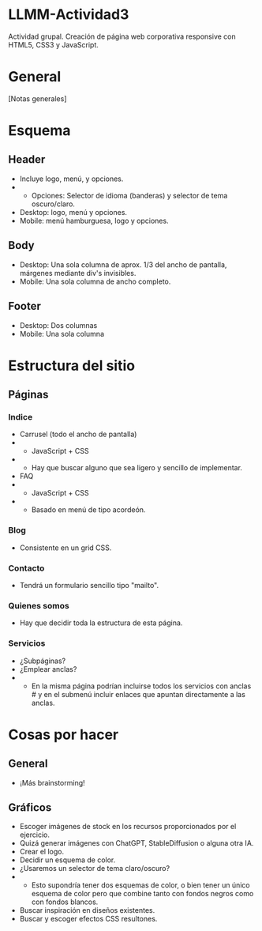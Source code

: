 # LLMM-Actividad3
Actividad grupal. Creación de página web corporativa responsive con HTML5, CSS3 y JavaScript.

# General
[Notas generales]

# Esquema

## Header
* Incluye logo, menú, y opciones.
* * Opciones: Selector de idioma (banderas) y selector de tema oscuro/claro.
* Desktop: logo, menú y opciones.
* Mobile: menú hamburguesa, logo y opciones.

## Body
* Desktop: Una sola columna de aprox. 1/3 del ancho de pantalla, márgenes mediante div's invisibles.
* Mobile: Una sola columna de ancho completo.

## Footer
* Desktop: Dos columnas
* Mobile: Una sola columna

# Estructura del sitio


## Páginas

### Indice
* Carrusel (todo el ancho de pantalla)
* * JavaScript + CSS
* * Hay que buscar alguno que sea ligero y sencillo de implementar.
* FAQ 
* * JavaScript + CSS
* * Basado en menú de tipo acordeón.

### Blog
* Consistente en un grid CSS.

### Contacto
* Tendrá un formulario sencillo tipo "mailto".

### Quienes somos
* Hay que decidir toda la estructura de esta página.

### Servicios
* ¿Subpáginas?
* ¿Emplear anclas?
* * En la misma página podrían incluirse todos los servicios con anclas # y en el submenú incluir enlaces que apuntan directamente a las anclas.

# Cosas por hacer

## General
* ¡Más brainstorming!

## Gráficos
* Escoger imágenes de stock en los recursos proporcionados por el ejercicio.
* Quizá generar imágenes con ChatGPT, StableDiffusion o alguna otra IA.
* Crear el logo.
* Decidir un esquema de color.
* ¿Usaremos un selector de tema claro/oscuro?
* * Esto supondría tener dos esquemas de color, o bien tener un único esquema de color pero que combine tanto con fondos negros como con fondos blancos.
* Buscar inspiración en diseños existentes.
* Buscar y escoger efectos CSS resultones.